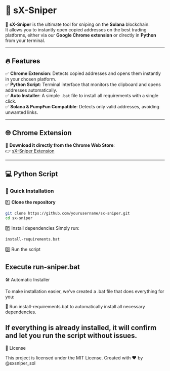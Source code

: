 # 🎯 sX-Sniper

🚀 **sX-Sniper** is the ultimate tool for sniping on the **Solana** blockchain.  
It allows you to instantly open copied addresses on the best trading platforms, either via our **Google Chrome extension** or directly in **Python** from your terminal.

---

## 🔥 Features

✅ **Chrome Extension**: Detects copied addresses and opens them instantly in your chosen platform.  
✅ **Python Script**: Terminal interface that monitors the clipboard and opens addresses automatically.  
✅ **Auto Installer**: A simple `.bat` file to install all requirements with a single click.  
✅ **Solana & PumpFun Compatible**: Detects only valid addresses, avoiding unwanted links.  

---

## 🌐 Chrome Extension

🔹 **Download it directly from the Chrome Web Store**:  
👉 [sX-Sniper Extension](https://chromewebstore.google.com/detail/sx-sniper/doinhgafoahkknaejiaccalhdffdfcjd)  

---

## 💻 Python Script

### 🚀 Quick Installation

1️⃣ **Clone the repository**  
```bash
git clone https://github.com/yourusername/sx-sniper.git
cd sx-sniper
```
2️⃣ Install dependencies
Simply run:
```bash
install-requirements.bat
```
3️⃣ Run the script

Execute run-sniper.bat
---
🛠 Automatic Installer

To make installation easier, we’ve created a .bat file that does everything for you:

🔹 Run install-requirements.bat to automatically install all necessary dependencies.

If everything is already installed, it will confirm and let you run the script without issues.
---
📜 License

This project is licensed under the MIT License.
Created with ❤️ by @sxsniper_sol
